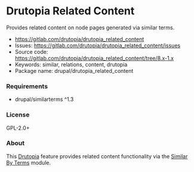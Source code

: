 <!-- writeme -->
Drutopia Related Content
========================

Provides related content on node pages generated via similar terms.

 * https://gitlab.com/drutopia/drutopia_related_content
 * Issues: https://gitlab.com/drutopia/drutopia_related_content/issues
 * Source code: https://gitlab.com/drutopia/drutopia_related_content/tree/8.x-1.x
 * Keywords: similar, relations, content, drutopia
 * Package name: drupal/drutopia_related_content


### Requirements

 * drupal/similarterms ^1.3


### License

GPL-2.0+

<!-- endwriteme -->

### About

This [Drutopia](https://drutopia.org/) feature provides related content functionality via the [Similar By Terms](https://www.drupal.org/project/similarterms) module.
